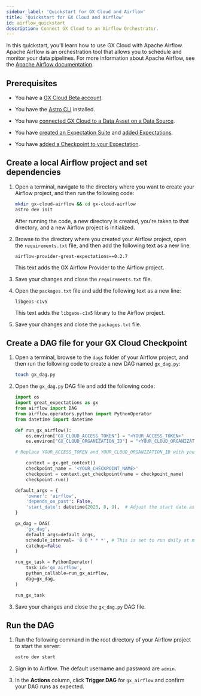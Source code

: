 ```yaml
---
sidebar_label: 'Quickstart for GX Cloud and Airflow'
title: 'Quickstart for GX Cloud and Airflow'
id: airflow_quickstart
description: Connect GX Cloud to an Airflow Orchestrator.
---
```


In this quickstart, you'll learn how to use GX Cloud with Apache Airflow. Apache Airflow is an orchestration tool that allows you to schedule and monitor your data pipelines. For more information about Apache Airflow, see the [Apache Airflow documentation](https://airflow.apache.org/docs/apache-airflow/stable/index.html).

## Prerequisites

- You have a [GX Cloud Beta account](https://greatexpectations.io/cloud).

- You have the [Astro CLI](https://docs.astronomer.io/astro/cli/overview) installed.

- You have [connected GX Cloud to a Data Asset on a Data Source](/docs/cloud/data_assets/manage_data_assets#create-a-data-asset).

- You have [created an Expectation Suite](/docs/cloud/expectation_suites/manage_expectation_suites.md) and [added Expectations](/docs/cloud/expectations/manage_expectations#create-an-expectation).

- You have [added a Checkpoint to your Expectation](/docs/cloud/checkpoints/manage_checkpoints#add-a-checkpoint).


## Create a local Airflow project and set dependencies

1. Open a terminal, navigate to the directory where you want to create your Airflow project, and then run the following code:

    ```bash title="Terminal input"
    mkdir gx-cloud-airflow && cd gx-cloud-airflow
    astro dev init
    ```
    After running the code, a new directory is created, you're taken to that directory, and a new Airflow project is initialized.

2. Browse to the directory where you created your Airflow project, open the `requirements.txt` file, and then add the following text as a new line: 

    ```
    airflow-provider-great-expectations==0.2.7
    ```

    This text adds the GX Airflow Provider to the Airflow project.
    
3. Save your changes and close the `requirements.txt` file.

4. Open the `packages.txt` file and add the following text as a new line:

    ```
    libgeos-c1v5
    ```
    This text adds the `libgeos-c1v5` library to the Airflow project.

5. Save your changes and close the `packages.txt` file.

## Create a DAG file for your GX Cloud Checkpoint

1. Open a terminal, browse to the `dags` folder of your Airflow project, and then run the following code to create a new DAG named `gx_dag.py`:

    ```bash title="Terminal input"
    touch gx_dag.py
    ```

2. Open the `gx_dag.py` DAG file and add the following code:

    ```python 
    import os
    import great_expectations as gx
    from airflow import DAG
    from airflow.operators.python import PythonOperator
    from datetime import datetime

    def run_gx_airflow():
        os.environ["GX_CLOUD_ACCESS_TOKEN"] = "<YOUR_ACCESS_TOKEN>"
        os.environ["GX_CLOUD_ORGANIZATION_ID"] = "<YOUR_CLOUD_ORGANIZATION_ID>"

    # Replace YOUR_ACCESS_TOKEN and YOUR_CLOUD_ORGANIZATION_ID with your values. See [Get your user access token and organization ID](/docs/cloud/set_up_gx_cloud#get-your-user-access-token-and-organization-id).

        context = gx.get_context()
        checkpoint_name = '<YOUR_CHECKPOINT_NAME>' 
        checkpoint = context.get_checkpoint(name = checkpoint_name)
        checkpoint.run()

    default_args = {
        'owner': 'airflow',
        'depends_on_past': False,
        'start_date': datetime(2023, 8, 9),  # Adjust the start date as needed
    }

    gx_dag = DAG(
        'gx_dag',  
        default_args=default_args,
        schedule_interval= '0 0 * * *', # This is set to run daily at midnight. Adjust as needed.
        catchup=False
    )

    run_gx_task = PythonOperator(
        task_id='gx_airflow',
        python_callable=run_gx_airflow,
        dag=gx_dag,
    )

    run_gx_task
    ```

3. Save your changes and close the `gx_dag.py` DAG file.

## Run the DAG

1. Run the following command in the root directory of your Airflow project to start the server:

    ```bash title="Terminal input"
    astro dev start
    ```

2. Sign in to Airflow. The default username and password are `admin`.

3. In the **Actions** column, click **Trigger DAG** for `gx_airflow` and confirm your DAG runs as expected.